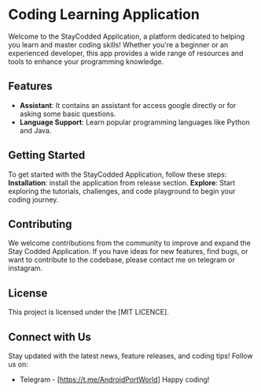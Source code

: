 # Coding Learning Application

Welcome to the StayCodded Application, a platform dedicated to helping you learn and master coding skills! Whether you're a beginner or an experienced developer, this app provides a wide range of resources and tools to enhance your programming knowledge.

## Features

- **Assistant**: It contains an assistant for access google directly or for asking some basic questions.
- **Language Support**: Learn popular programming languages like Python and Java.

## Getting Started

To get started with the StayCodded Application, follow these steps:
**Installation**: install the application from release section.
**Explore**: Start exploring the tutorials, challenges, and code playground to begin your coding journey.

## Contributing

We welcome contributions from the community to improve and expand the Stay Codded Application. If you have ideas for new features, find bugs, or want to contribute to the codebase, please contact me on telegram or instagram.

## License

This project is licensed under the [MIT LICENCE].

## Connect with Us

Stay updated with the latest news, feature releases, and coding tips! Follow us on:
- Telegram - [https://t.me/AndroidPortWorld]
Happy coding!
